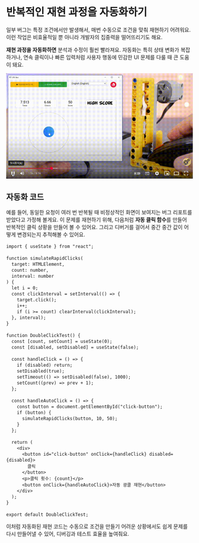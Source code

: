# 반복적인 재현 과정을 자동화하기

일부 버그는 특정 조건에서만 발생해서, 매번 수동으로 조건을 맞춰 재현하기 어려워요. 이런 작업은 비효율적일 뿐 아니라 개발자의 집중력을 떨어뜨리기도 해요.

**재현 과정을 자동화하면** 분석과 수정이 훨씬 빨라져요. 자동화는 특히 상태 변화가 복잡하거나, 연속 클릭이나 빠른 입력처럼 사용자 행동에 민감한 UI 문제를 다룰 때 큰 도움이 돼요.

![](../../images/reproduce/auto-clicker.gif)

## 자동화 코드

예를 들어, 동일한 요청이 여러 번 반복될 때 비정상적인 화면이 보여지는 버그 리포트를 받았다고 가정해 볼게요. 이 문제를 재현하기 위해, 다음처럼 **자동 클릭 함수**를 만들어 반복적인 클릭 상황을 만들어 볼 수 있어요. 그리고 디버거를 걸어서 중간 중간 값이 어떻게 변경되는지 추적해볼 수 있어요.

```tsx
import { useState } from "react";

function simulateRapidClicks(
  target: HTMLElement,
  count: number,
  interval: number
) {
  let i = 0;
  const clickInterval = setInterval(() => {
    target.click();
    i++;
    if (i >= count) clearInterval(clickInterval);
  }, interval);
}

function DoubleClickTest() {
  const [count, setCount] = useState(0);
  const [disabled, setDisabled] = useState(false);

  const handleClick = () => {
    if (disabled) return;
    setDisabled(true);
    setTimeout(() => setDisabled(false), 1000);
    setCount((prev) => prev + 1);
  };

  const handleAutoClick = () => {
    const button = document.getElementById("click-button");
    if (button) {
      simulateRapidClicks(button, 10, 50);
    }
  };

  return (
    <div>
      <button id="click-button" onClick={handleClick} disabled={disabled}>
        클릭
      </button>
      <p>클릭 횟수: {count}</p>
      <button onClick={handleAutoClick}>자동 광클 재현</button>
    </div>
  );
}

export default DoubleClickTest;
```

이처럼 자동화된 재현 코드는 수동으로 조건을 만들기 어려운 상황에서도 쉽게 문제를 다시 만들어낼 수 있어, 디버깅과 테스트 효율을 높여줘요.
